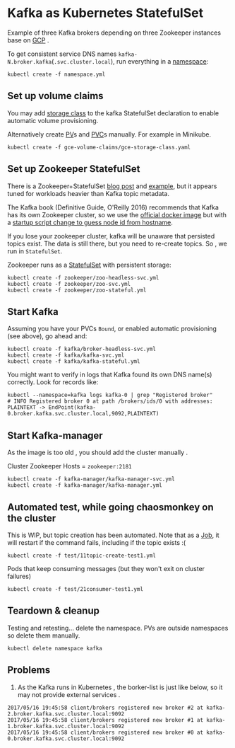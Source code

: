 
# Kafka as Kubernetes StatefulSet

Example of three Kafka brokers depending on three Zookeeper instances base on [GCP](https://console.cloud.google.com/kubernetes) .

To get consistent service DNS names `kafka-N.broker.kafka`(`.svc.cluster.local`), run everything in a [namespace](http://kubernetes.io/docs/admin/namespaces/walkthrough/):
```
kubectl create -f namespace.yml
```

## Set up volume claims

You may add [storage class](http://kubernetes.io/docs/user-guide/persistent-volumes/#storageclasses)
to the kafka StatefulSet declaration to enable automatic volume provisioning.

Alternatively create [PV](http://kubernetes.io/docs/user-guide/persistent-volumes/#persistent-volumes)s and [PVC](http://kubernetes.io/docs/user-guide/persistent-volumes/#persistentvolumeclaims)s manually. For example in Minikube.

```
kubectl create -f gce-volume-claims/gce-storage-class.yaml
```

## Set up Zookeeper StatefulSet

There is a Zookeeper+StatefulSet [blog post](http://blog.kubernetes.io/2016/12/statefulset-run-scale-stateful-applications-in-kubernetes.html) and [example](https://github.com/kubernetes/contrib/tree/master/statefulsets/zookeeper),
but it appears tuned for workloads heavier than Kafka topic metadata.

The Kafka book (Definitive Guide, O'Reilly 2016) recommends that Kafka has its own Zookeeper cluster,
so we use the [official docker image](https://hub.docker.com/_/zookeeper/)
but with a [startup script change to guess node id from hostname](https://github.com/solsson/zookeeper-docker/commit/df9474f858ad548be8a365cb000a4dd2d2e3a217).

If you lose your zookeeper cluster, kafka will be unaware that persisted topics exist.
The data is still there, but you need to re-create topics. So , we run in `StatefulSet`.

Zookeeper runs as a [StatefulSet](https://kubernetes.io/docs/concepts/workloads/controllers/statefulset/) with persistent storage:
```
kubectl create -f zookeeper/zoo-headless-svc.yml
kubectl create -f zookeeper/zoo-svc.yml
kubectl create -f zookeeper/zoo-stateful.yml
```

## Start Kafka

Assuming you have your PVCs `Bound`, or enabled automatic provisioning (see above), go ahead and:

```
kubectl create -f kafka/broker-headless-svc.yml
kubectl create -f kafka/kafka-svc.yml
kubectl create -f kafka/kafka-stateful.yml
```

You might want to verify in logs that Kafka found its own DNS name(s) correctly. Look for records like:
```
kubectl --namespace=kafka logs kafka-0 | grep "Registered broker"
# INFO Registered broker 0 at path /brokers/ids/0 with addresses: PLAINTEXT -> EndPoint(kafka-0.broker.kafka.svc.cluster.local,9092,PLAINTEXT)
```

## Start Kafka-manager

As the image is too old , you should add the cluster manually . 

Cluster Zookeeper Hosts = `zookeeper:2181`

```
kubectl create -f kafka-manager/kafka-manager-svc.yml
kubectl create -f kafka-manager/kafka-manager.yml
```

## Automated test, while going chaosmonkey on the cluster

This is WIP, but topic creation has been automated. Note that as a [Job](http://kubernetes.io/docs/user-guide/jobs/), it will restart if the command fails, including if the topic exists :(
```
kubectl create -f test/11topic-create-test1.yml
```

Pods that keep consuming messages (but they won't exit on cluster failures)
```
kubectl create -f test/21consumer-test1.yml
```

## Teardown & cleanup

Testing and retesting... delete the namespace. PVs are outside namespaces so delete them manually.
```
kubectl delete namespace kafka
```

## Problems

1. As the Kafka runs in Kubernetes , the borker-list is just like below, so it may not provide external services .
```
2017/05/16 19:45:58 client/brokers registered new broker #2 at kafka-2.broker.kafka.svc.cluster.local:9092
2017/05/16 19:45:58 client/brokers registered new broker #1 at kafka-1.broker.kafka.svc.cluster.local:9092
2017/05/16 19:45:58 client/brokers registered new broker #0 at kafka-0.broker.kafka.svc.cluster.local:9092
```
